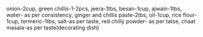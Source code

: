 onion-2cup,
green chillis-1-2pcs,
jeera-1tbs,
besan-1cup,
ajwain-1tbs,
water- as per consistency,
ginger and chillis paste-2tbs,
oil-1cup,
rice flour-1cup,
termeric-1tbs,
salt-as per taste,
red chilly powder- as per tatse,
chaat masala-as per taste(decorating dish)
